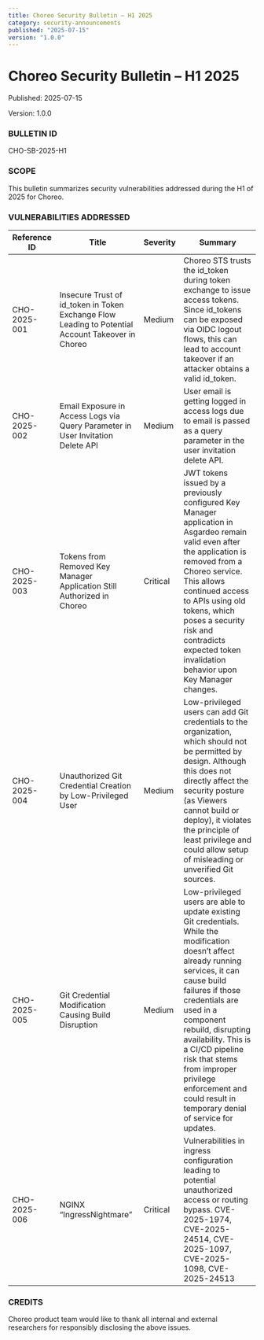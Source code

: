 ```yaml
---
title: Choreo Security Bulletin – H1 2025
category: security-announcements
published: "2025-07-15"
version: "1.0.0"
---
```



# Choreo Security Bulletin – H1 2025

<p class="doc-info">Published: 2025-07-15</p>
<p class="doc-info">Version: 1.0.0</p>

### BULLETIN ID  
CHO-SB-2025-H1

### SCOPE  
This bulletin summarizes security vulnerabilities addressed during the H1 of 2025 for Choreo.

### VULNERABILITIES ADDRESSED

| Reference ID | Title | Severity | Summary |
|--------------|-------|----------|---------|
| CHO-2025-001 | Insecure Trust of id_token in Token Exchange Flow Leading to Potential Account Takeover in Choreo | Medium | Choreo STS trusts the id_token during token exchange to issue access tokens. Since id_tokens can be exposed via OIDC logout flows, this can lead to account takeover if an attacker obtains a valid id_token. |
| CHO-2025-002 | Email Exposure in Access Logs via Query Parameter in User Invitation Delete API | Medium | User email is getting logged in access logs due to email is passed as a query parameter in the user invitation delete API. |
| CHO-2025-003 | Tokens from Removed Key Manager Application Still Authorized in Choreo | Critical | JWT tokens issued by a previously configured Key Manager application in Asgardeo remain valid even after the application is removed from a Choreo service. This allows continued access to APIs using old tokens, which poses a security risk and contradicts expected token invalidation behavior upon Key Manager changes. |
| CHO-2025-004 | Unauthorized Git Credential Creation by Low-Privileged User | Medium | Low-privileged users can add Git credentials to the organization, which should not be permitted by design. Although this does not directly affect the security posture (as Viewers cannot build or deploy), it violates the principle of least privilege and could allow setup of misleading or unverified Git sources. |
| CHO-2025-005 | Git Credential Modification Causing Build Disruption | Medium | Low-privileged users are able to update existing Git credentials. While the modification doesn’t affect already running services, it can cause build failures if those credentials are used in a component rebuild, disrupting availability. This is a CI/CD pipeline risk that stems from improper privilege enforcement and could result in temporary denial of service for updates. |
| CHO-2025-006 | NGINX “IngressNightmare” | Critical | Vulnerabilities in ingress configuration leading to potential unauthorized access or routing bypass. CVE-2025-1974, CVE-2025-24514, CVE-2025-1097, CVE-2025-1098, CVE-2025-24513 |

### CREDITS  
Choreo product team would like to thank all internal and external researchers for responsibly disclosing the above issues.

